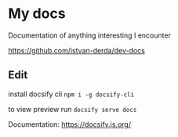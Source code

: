# My docs

Documentation of anything interesting I encounter

https://github.com/istvan-derda/dev-docs

## Edit

install docsify cli `npm i -g docsify-cli`

to view preview run `docsify serve docs`

Documentation: https://docsify.js.org/
